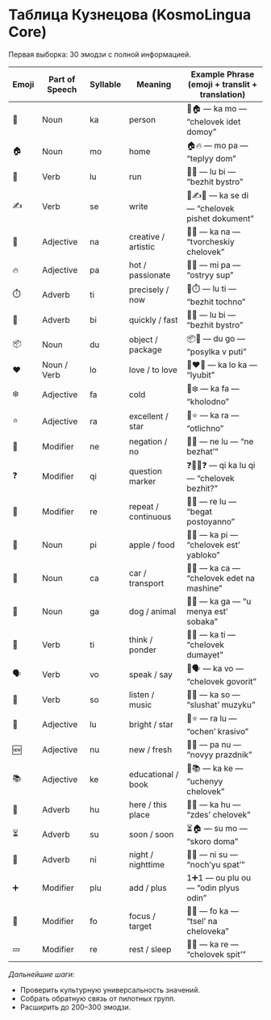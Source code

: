 # Таблица Кузнецова (KosmoLingua Core)

Первая выборка: 30 эмодзи с полной информацией.

| Emoji | Part of Speech | Syllable | Meaning             | Example Phrase (emoji + translit + translation) |
| ----- | -------------- | -------- | ------------------- | ----------------------------------------------- |
| 👤    | Noun           | ka       | person              | 👤🏠 — ka mo — “chelovek idet domoy”            |
| 🏠    | Noun           | mo       | home                | 🏠🔥 — mo pa — “teplyy dom”                     |
| 🏃    | Verb           | lu       | run                 | 🏃💨 — lu bi — “bezhit bystro”                  |
| ✍️    | Verb           | se       | write               | 👤✍️📄 — ka se di — “chelovek pishet dokument”  |
| 🎨    | Adjective      | na       | creative / artistic | 👤🎨 — ka na — “tvorcheskiy chelovek”           |
| 🔥    | Adjective      | pa       | hot / passionate    | 🍜🔥 — mi pa — “ostryy sup”                     |
| ⏱️    | Adverb         | ti       | precisely / now     | 🏃⏱️ — lu ti — “bezhit tochno”                  |
| 💨    | Adverb         | bi       | quickly / fast      | 🏃💨 — lu bi — “bezhit bystro”                  |
| 📦    | Noun           | du       | object / package    | 📦🚚 — du go — “posylka v puti”                 |
| ❤️    | Noun / Verb    | lo       | love / to love      | 👤❤️👤 — ka lo ka — “lyubit”                    |
| ❄️    | Adjective      | fa       | cold                | 🥶❄️ — ka fa — “kholodno”                       |
| ⭐️    | Adjective      | ra       | excellent / star    | 👏⭐️ — ka ra — “otlichno”                       |
| 🚫    | Modifier       | ne       | negation / no       | 🚫🏃 — ne lu — “ne bezhat’”                     |
| ❓     | Modifier       | qi       | question marker     | ❓👤🏃❓ — qi ka lu qi — “chelovek bezhit?”       |
| 🔄    | Modifier       | re       | repeat / continuous | 🔄🏃 — re lu — “begat postoyanno”               |
| 🍎    | Noun           | pi       | apple / food        | 👤🍎 — ka pi — “chelovek est’ yabloko”          |
| 🚗    | Noun           | ca       | car / transport     | 👤🚗 — ka ca — “chelovek edet na mashine”       |
| 🐶    | Noun           | ga       | dog / animal        | 👤🐶 — ka ga — “u menya est’ sobaka”            |
| 🧠    | Verb           | ti       | think / ponder      | 👤🧠 — ka ti — “chelovek dumayet”               |
| 🗣️   | Verb           | vo       | speak / say         | 👤🗣️ — ka vo — “chelovek govorit”              |
| 🎵    | Verb           | so       | listen / music      | 👤🎵 — ka so — “slushat’ muzyku”                |
| 🌟    | Adjective      | lu       | bright / star       | 🌟⭐️ — ra lu — “ochen’ krasivo”                 |
| 🆕    | Adjective      | nu       | new / fresh         | 🎉🆕 — pa nu — “novyy prazdnik”                 |
| 📚    | Adjective      | ke       | educational / book  | 👤📚 — ka ke — “uchenyy chelovek”               |
| 📍    | Adverb         | hu       | here / this place   | 👤📍 — ka hu — “zdes’ chelovek”                 |
| ⏳     | Adverb         | su       | soon / soon         | ⏳🏠 — su mo — “skoro doma”                      |
| 🌙    | Adverb         | ni       | night / nighttime   | 🌙🛌 — ni su — “noch’yu spat’”                  |
| ➕     | Modifier       | plu      | add / plus          | 1➕1 — ou plu ou — “odin plyus odin”             |
| 🎯    | Modifier       | fo       | focus / target      | 🎯👤 — fo ka — “tsel’ na cheloveka”             |
| 💤    | Modifier       | re       | rest / sleep        | 👤💤 — ka re — “chelovek spit’”                 |

*Дальнейшие шаги:*

* Проверить культурную универсальность значений.
* Собрать обратную связь от пилотных групп.
* Расширить до 200–300 эмодзи.
